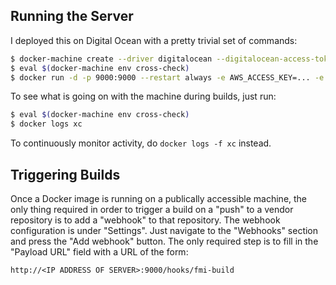 ## Running the Server

I deployed this on Digital Ocean with a pretty trivial set of commands:

```sh
$ docker-machine create --driver digitalocean --digitalocean-access-token=$DO_TOKEN cross-check
$ eval $(docker-machine env cross-check)
$ docker run -d -p 9000:9000 --restart always -e AWS_ACCESS_KEY=... -e AWS_SECRET_KEY=... --name xc modelica/crosscheck-update
```

To see what is going on with the machine during builds, just run:

```sh
$ eval $(docker-machine env cross-check)
$ docker logs xc
```

To continuously monitor activity, do `docker logs -f xc` instead.

## Triggering Builds

Once a Docker image is running on a publically accessible machine, the only
thing required in order to trigger a build on a "push" to a vendor repository is
to add a "webhook" to that repository. The webhook configuration is under
"Settings". Just navigate to the "Webhooks" section and press the "Add webhook"
button. The only required step is to fill in the "Payload URL" field with a URL
of the form:

```
http://<IP ADDRESS OF SERVER>:9000/hooks/fmi-build
```
